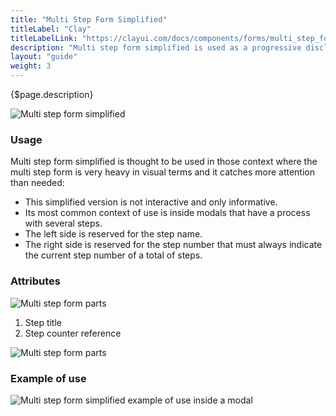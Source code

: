 ```yaml
---
title: "Multi Step Form Simplified"
titleLabel: "Clay"
titleLabelLink: "https://clayui.com/docs/components/forms/multi_step_form_simplified.html"
description: "Multi step form simplified is used as a progressive disclosure method to guide the user through a task divided in several steps in a light way."
layout: "guide"
weight: 3
---
```


<div class="page-description">{$page.description}</div>

![Multi step form simplified](../../../images/MultiStepFormSimplified.jpg)

### Usage

Multi step form simplified is thought to be used in those context where the multi step form is very heavy in visual terms and it catches more attention than needed:

* This simplified version is not interactive and only informative.
* Its most common context of use is inside modals that have a process with several steps.
* The left side is reserved for the step name.
* The right side is reserved for the step number that must always indicate the current step number of a total of steps.

### Attributes

![Multi step form parts](../../../images/MultiStepFormSimpliParts.jpg)

1. Step title
2. Step counter reference

![Multi step form parts](../../../images/MultiStepFormSimpliMetrics.jpg)


### Example of use

![Multi step form simplified example of use inside a modal](../../../images/MultiStepFormSimplifiedExample.jpg)
